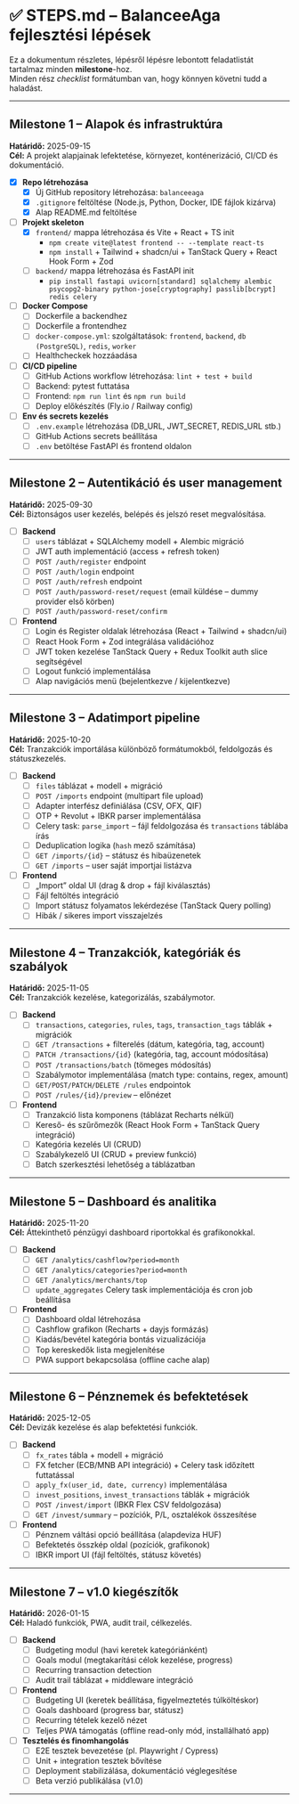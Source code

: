 # ✅ STEPS.md – BalanceeAga fejlesztési lépések

Ez a dokumentum részletes, lépésről lépésre lebontott feladatlistát tartalmaz minden **milestone**-hoz.  
Minden rész *checklist* formátumban van, hogy könnyen követni tudd a haladást.

---

## Milestone 1 – Alapok és infrastruktúra  
**Határidő:** 2025-09-15  
**Cél:** A projekt alapjainak lefektetése, környezet, konténerizáció, CI/CD és dokumentáció.

- [x] **Repo létrehozása**
  - [x] Új GitHub repository létrehozása: `balanceeaga`
  - [x] `.gitignore` feltöltése (Node.js, Python, Docker, IDE fájlok kizárva)
  - [x] Alap README.md feltöltése

- [ ] **Projekt skeleton**
  - [x] `frontend/` mappa létrehozása és Vite + React + TS init  
    - `npm create vite@latest frontend -- --template react-ts`
    - `npm install` + Tailwind + shadcn/ui + TanStack Query + React Hook Form + Zod
  - [ ] `backend/` mappa létrehozása és FastAPI init  
    - `pip install fastapi uvicorn[standard] sqlalchemy alembic psycopg2-binary python-jose[cryptography] passlib[bcrypt] redis celery`

- [ ] **Docker Compose**
  - [ ] Dockerfile a backendhez  
  - [ ] Dockerfile a frontendhez  
  - [ ] `docker-compose.yml`: szolgáltatások: `frontend`, `backend`, `db (PostgreSQL)`, `redis`, `worker`
  - [ ] Healthcheckek hozzáadása  

- [ ] **CI/CD pipeline**
  - [ ] GitHub Actions workflow létrehozása: `lint + test + build`
  - [ ] Backend: pytest futtatása  
  - [ ] Frontend: `npm run lint` és `npm run build`
  - [ ] Deploy előkészítés (Fly.io / Railway config)

- [ ] **Env és secrets kezelés**
  - [ ] `.env.example` létrehozása (DB_URL, JWT_SECRET, REDIS_URL stb.)  
  - [ ] GitHub Actions secrets beállítása  
  - [ ] `.env` betöltése FastAPI és frontend oldalon  

---

## Milestone 2 – Autentikáció és user management  
**Határidő:** 2025-09-30  
**Cél:** Biztonságos user kezelés, belépés és jelszó reset megvalósítása.

- [ ] **Backend**
  - [ ] `users` táblázat + SQLAlchemy modell + Alembic migráció
  - [ ] JWT auth implementáció (access + refresh token)
  - [ ] `POST /auth/register` endpoint
  - [ ] `POST /auth/login` endpoint
  - [ ] `POST /auth/refresh` endpoint
  - [ ] `POST /auth/password-reset/request` (email küldése – dummy provider első körben)
  - [ ] `POST /auth/password-reset/confirm`

- [ ] **Frontend**
  - [ ] Login és Register oldalak létrehozása (React + Tailwind + shadcn/ui)  
  - [ ] React Hook Form + Zod integrálása validációhoz  
  - [ ] JWT token kezelése TanStack Query + Redux Toolkit auth slice segítségével  
  - [ ] Logout funkció implementálása  
  - [ ] Alap navigációs menü (bejelentkezve / kijelentkezve)  

---

## Milestone 3 – Adatimport pipeline  
**Határidő:** 2025-10-20  
**Cél:** Tranzakciók importálása különböző formátumokból, feldolgozás és státuszkezelés.

- [ ] **Backend**
  - [ ] `files` táblázat + modell + migráció  
  - [ ] `POST /imports` endpoint (multipart file upload)  
  - [ ] Adapter interfész definiálása (CSV, OFX, QIF)  
  - [ ] OTP + Revolut + IBKR parser implementálása  
  - [ ] Celery task: `parse_import` – fájl feldolgozása és `transactions` táblába írás  
  - [ ] Deduplication logika (`hash` mező számítása)  
  - [ ] `GET /imports/{id}` – státusz és hibaüzenetek  
  - [ ] `GET /imports` – user saját importjai listázva  

- [ ] **Frontend**
  - [ ] „Import” oldal UI (drag & drop + fájl kiválasztás)  
  - [ ] Fájl feltöltés integráció  
  - [ ] Import státusz folyamatos lekérdezése (TanStack Query polling)  
  - [ ] Hibák / sikeres import visszajelzés  

---

## Milestone 4 – Tranzakciók, kategóriák és szabályok  
**Határidő:** 2025-11-05  
**Cél:** Tranzakciók kezelése, kategorizálás, szabálymotor.

- [ ] **Backend**
  - [ ] `transactions`, `categories`, `rules`, `tags`, `transaction_tags` táblák + migrációk  
  - [ ] `GET /transactions` + filterelés (dátum, kategória, tag, account)  
  - [ ] `PATCH /transactions/{id}` (kategória, tag, account módosítása)  
  - [ ] `POST /transactions/batch` (tömeges módosítás)  
  - [ ] Szabálymotor implementálása (match type: contains, regex, amount)  
  - [ ] `GET/POST/PATCH/DELETE /rules` endpointok  
  - [ ] `POST /rules/{id}/preview` – előnézet  

- [ ] **Frontend**
  - [ ] Tranzakció lista komponens (táblázat Recharts nélkül)  
  - [ ] Kereső- és szűrőmezők (React Hook Form + TanStack Query integráció)  
  - [ ] Kategória kezelés UI (CRUD)  
  - [ ] Szabálykezelő UI (CRUD + preview funkció)  
  - [ ] Batch szerkesztési lehetőség a táblázatban  

---

## Milestone 5 – Dashboard és analitika  
**Határidő:** 2025-11-20  
**Cél:** Áttekinthető pénzügyi dashboard riportokkal és grafikonokkal.

- [ ] **Backend**
  - [ ] `GET /analytics/cashflow?period=month`  
  - [ ] `GET /analytics/categories?period=month`  
  - [ ] `GET /analytics/merchants/top`  
  - [ ] `update_aggregates` Celery task implementációja és cron job beállítása  

- [ ] **Frontend**
  - [ ] Dashboard oldal létrehozása  
  - [ ] Cashflow grafikon (Recharts + dayjs formázás)  
  - [ ] Kiadás/bevétel kategória bontás vizualizációja  
  - [ ] Top kereskedők lista megjelenítése  
  - [ ] PWA support bekapcsolása (offline cache alap)  

---

## Milestone 6 – Pénznemek és befektetések  
**Határidő:** 2025-12-05  
**Cél:** Devizák kezelése és alap befektetési funkciók.

- [ ] **Backend**
  - [ ] `fx_rates` tábla + modell + migráció  
  - [ ] FX fetcher (ECB/MNB API integráció) + Celery task időzített futtatással  
  - [ ] `apply_fx(user_id, date, currency)` implementálása  
  - [ ] `invest_positions`, `invest_transactions` táblák + migrációk  
  - [ ] `POST /invest/import` (IBKR Flex CSV feldolgozása)  
  - [ ] `GET /invest/summary` – pozíciók, P/L, osztalékok összesítése  

- [ ] **Frontend**
  - [ ] Pénznem váltási opció beállítása (alapdeviza HUF)  
  - [ ] Befektetés összkép oldal (pozíciók, grafikonok)  
  - [ ] IBKR import UI (fájl feltöltés, státusz követés)  

---

## Milestone 7 – v1.0 kiegészítők  
**Határidő:** 2026-01-15  
**Cél:** Haladó funkciók, PWA, audit trail, célkezelés.

- [ ] **Backend**
  - [ ] Budgeting modul (havi keretek kategóriánként)  
  - [ ] Goals modul (megtakarítási célok kezelése, progress)  
  - [ ] Recurring transaction detection  
  - [ ] Audit trail táblázat + middleware integráció  

- [ ] **Frontend**
  - [ ] Budgeting UI (keretek beállítása, figyelmeztetés túlköltéskor)  
  - [ ] Goals dashboard (progress bar, státusz)  
  - [ ] Recurring tételek kezelő nézet  
  - [ ] Teljes PWA támogatás (offline read-only mód, installálható app)  

- [ ] **Tesztelés és finomhangolás**
  - [ ] E2E tesztek bevezetése (pl. Playwright / Cypress)  
  - [ ] Unit + integration tesztek bővítése  
  - [ ] Deployment stabilizálása, dokumentáció véglegesítése  
  - [ ] Beta verzió publikálása (v1.0)  

---
